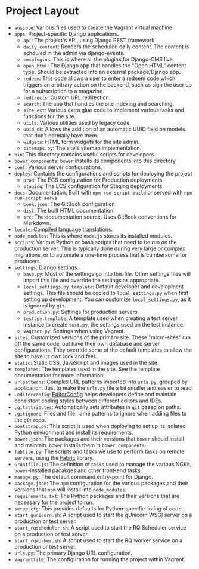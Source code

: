 # Project Layout

- `ansible`: Various files used to create the Vagrant virtual machine
- `apps`: Project-specific Django applications.
    - `api`: The project's API, using Django REST framework
    - `daily_content`: Renders the scheduled daily content. The content is schduled in the admin via django-events.
    - `cmsplugins`: This is where all the plugins for Django-CMS live.
    - `open_html`: The Django app that handles the "Open HTML" content type. Should be extracted into an external package/Django app.
    - `redeem`: This code allows a user to enter a redeem code which triggers an arbitrary action on the backend, such as sign the user up for a subscription to a magazine.
    - `redirects`: Custom URL redirection.
    - `search`:  The app that handles the site indexing and searching.
    - `site_ext`: Various extra glue code to implement various tasks and functions for the site.
    - `utils`: Various utilities used by legacy code.
    - `uuid_nk`: Allows the addition of an automatic UUID field on models that don't normally have them.
    - `widgets`: HTML form widgets for the site admin.
    - `sitemaps.py`: The site's sitemap implementation.
- `bin`: This directory contains useful scripts for developers.
- `bower_components`: `bower` installs its components into this directory.
- `conf`: Various server configurations.
- `deploy`: Contains the configurations and scripts for deploying the project
    - `prod`: The ECS configuration for Production deployments
    - `staging`: The ECS configuration for Staging deployments
- `docs`: Documentation. Built with `npm run-script build` or served with `npm run-script serve`
    - `book.json`: The GitBook configuration
    - `dist`: The built HTML documentation
    - `src`: The documentation source. Uses GitBook conventions for Markdown.
- `locale`: Compiled language translations.
- `node_modules`: This is where `node.js` stores its installed modules.
- `scripts`: Various Python or bash scripts that need to be run on the production server. This is typically done during very large or complex migrations, or to automate a one-time process that is cumbersome for producers.
- `settings`: Django settings. 
    - `base.py`: Most of the settings go into this file. Other settings files will import this file and override the settings as appropriate.
    - `local_settings.py.template`: Default developer and development settings. This file should be copied to `local_settings.py` when first setting up development. You can customize `local_settings.py`, as it is ignored by `git`.
    - `production.py`: Settings for production servers.
    - `test.py.template`: A template used when creating a test server instance to create `test.py`, the settings used on the test instance.
    - `vagrant.py`: Settings when using Vagrant.
- `sites`: Customized versions of the primary site. These "micro-sites" run off the same code, but have their own database and server configurations. They override some of the default templates to allow the site to have its own look and feel.
- `static`: Static CSS, JavaScript and images used in the site.
- `templates`: The templates used in the site. See the template documentation for more information.
- `urlpatterns`: Complex URL patterns imported into `urls.py`, grouped by application. Just to make the `urls.py` file a bit smaller and easier to read.
- `.editorconfig`: [EditorConfig](http://editorconfig.org/) helps developers define and maintain consistent coding styles between different editors and IDEs. 
- `.gitattributes`: Automatically sets attributes in `git` based on paths.
- `.gitignore`: Files and file name patterns to ignore when adding files to the `git` repo.
- `bootstrap.py`: This script is used when deploying to set up its isolated Python environment and install its requirements.
- `bower.json`: The packages and their versions that `bower` should install and maintain. `bower` installs them in `bower_components`.
- `fabfile.py`: The scripts and tasks we use to perform tasks on remote servers, using the [Fabric](http://www.fabfile.org/) library.
- `Gruntfile.js`: The definition of tasks used to manage the various NGKit, `bower`-installed pacakges and other front-end tasks.
- `manage.py`: The default command entry-point for Django.
- `package.json`: The `npm` configuration for the various packages and their versions that `npm` will install into `node_modules`.
- `requirements.txt`: The Python packages and their versions that are necessary for the project to run.
- `setup.cfg`: This provides defaults for Python-specific linting of code.
- `start_gunicorn.sh`: A script used to start the gUnicorn WSGI server on a production or test server.
- `start_rqscheduler.sh`: A script used to start the RQ Scheduler service on a production or test server.
- `start_rqworker.sh`: A script used to start the RQ worker service on a production or test server.
- `urls.py`: The primary Django URL configuration.
- `Vagrantfile`: The configuration for running the project within Vagrant.

